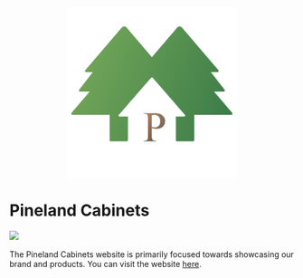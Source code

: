 
<p align="center">
    <img src="static/favicon.png" height=300>
</a>

# Pineland Cabinets

<p align="left">
    <a href="https://forthebadge.com">
    <img src="https://img.shields.io/badge/heroku-%23430098.svg?style=for-the-badge&logo=heroku&logoColor=white">
</a>

The Pineland Cabinets website is primarily focused towards showcasing our brand and products. You can visit the website [here](https://pinelandcabinets.com).
